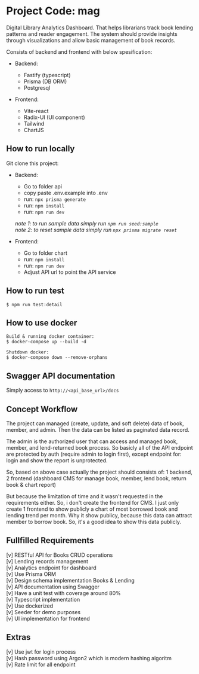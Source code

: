 # Project Code: mag

Digital Library Analytics Dashboard. That helps librarians track book lending patterns and reader engagement. The system should provide insights through visualizations and allow basic management of book records.

Consists of backend and frontend with below spesification:
- Backend: 
  - Fastify (typescript)  
  - Prisma (DB ORM)
  - Postgresql

- Frontend: 
  - Vite-react
  - Radix-UI (UI component)
  - Tailwind
  - ChartJS


## How to run locally
Git clone this project:
- Backend:
  - Go to folder api
  - copy paste .env.example into .env
  - run: `npx prisma generate`
  - run: `npm install`
  - run: `npm run dev`

  *note 1: to run sample data simply run `npm run seed:sample`*<br>
  *note 2: to reset sample data simply run `npx prisma migrate reset`*

- Frontend:
  - Go to folder chart
  - run: `npm install`
  - run: `npm run dev`
  - Adjust API url to point the API service


## How to run test
```
$ npm run test:detail
```


## How to use docker
```
Build & running docker container:
$ docker-compose up --build -d

Shutdown docker:
$ docker-compose down --remove-orphans
```


## Swagger API documentation
Simply access to `http://<api_base_url>/docs`


## Concept Workflow
The project can managed (create, update, and soft delete) data of book, member, and admin. Then the data can be listed as paginated data record.

The admin is the authorized user that can access and managed book, member, and lend-returned book process. So basicly all of the API endpoint are protected by auth (require admin to login first), except endpoint for: login and show the report is unprotected.

So, based on above case actually the project should consists of:
1 backend, 2 frontend (dashboard CMS for manage book, member, lend book, return book & chart report)

But because the limitation of time and it wasn't requested in the requirements either. So, i don't create the frontend for CMS. I just only create 1 frontend to show publicly a chart of most borrowed book and lending trend per month. Why it show publicy, because this data can attract member to borrow book. So, it's a good idea to show this data publicly.


## Fullfilled Requirements
[v] RESTful API for Books CRUD operations<br/>
[v] Lending records management<br/>
[v] Analytics endpoint for dashboard<br/>
[v] Use Prisma ORM<br/>
[v] Design schema implementation Books & Lending<br/>
[v] API documentation using Swagger<br/>
[v] Have a unit test with coverage around 80%<br/>
[v] Typescript implementation<br/>
[v] Use dockerized<br/>
[v] Seeder for demo purposes<br/>
[v] UI implementation for frontend<br/>


## Extras
[v] Use jwt for login process<br/>
[v] Hash password using Argon2 which is modern hashing algoritm<br/>
[v] Rate limit for all endpoint<br/>
